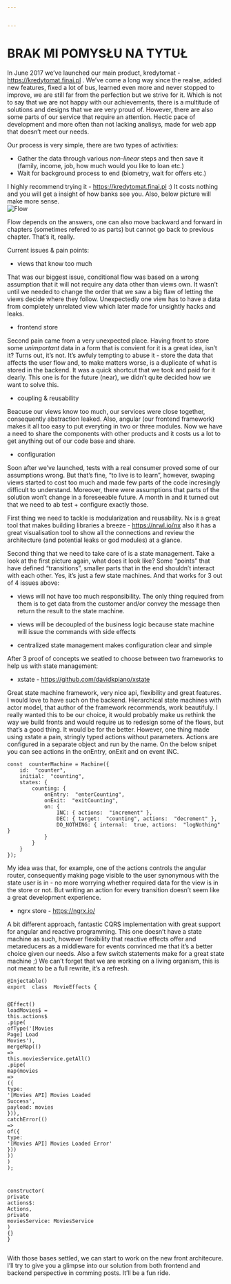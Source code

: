 ```yaml
---


---
```


<h1 id="brak-mi-pomysłu-na-tytuł">BRAK MI POMYSŁU NA TYTUŁ</h1>
<p>In June 2017 we’ve launched our main product, kredytomat - <a href="https://kredytomat.finai.pl">https://kredytomat.finai.pl</a> . We’ve come a long way since the realse, added new features, fixed a lot of bus, learned even more and never stopped to improve, we are still far from the perfection but we strive for it. Which is not to say that we are not happy with our achievements, there is a multitude of solutions and designs that we are very proud of. However, there are also some parts of our service that require an attention. Hectic pace of development and more often than not lacking analisys, made for web app that doesn’t meet our needs.</p>
<p>Our process is very simple, there are two types of activities:</p>
<ul>
<li>Gather the data through various <em>non-linear</em> steps and then save it (family, income, job, how much would you like to loan etc.)</li>
<li>Wait for background process to end (biometry, wait for offers etc.)</li>
</ul>
<p>I highly recommend trying it - <a href="https://kredytomat.finai.pl">https://kredytomat.finai.pl</a> :) It costs nothing and you will get a insight of how banks see you. Also, below picture will make more sense.<br>
<img src="https://lh3.googleusercontent.com/L9-35PHHUFa-V_eYPKFYH2ywrGsNnbx0b0Ts0xCtAzVu2y6m4pAObJ3scDeOE0LTeTWP7INgIya60g" alt="Flow" title="Flow"></p>
<p>Flow depends on the answers, one can also move backward and forward in chapters (sometimes refered to as parts) but cannot go back to previous chapter. That’s it, really.</p>
<p>Current issues &amp; pain points:</p>
<ul>
<li>views that know too much</li>
</ul>
<p>That was our biggest issue, conditional flow was based on a wrong assumption that it will not require any data other than views own. It wasn’t until we needed to change the order that we saw a big flaw of letting the views decide where they follow. Unexpectedly one view has to have a data from completely unrelated view which later made for unsightly hacks and leaks.</p>
<ul>
<li>frontend store</li>
</ul>
<p>Second pain came from a very unexpected place. Having front to store some <em>unimportant</em> data in a form that is convient for it is a great idea, isn’t it? Turns out, it’s not. It’s awfuly tempting to abuse it - store the data that affects the user flow and, to make matters worse, is a duplicate of what is stored in the backend. It was a quick shortcut that we took and paid for it dearly. This one is for the future (near), we didn’t quite decided how we want to solve this.</p>
<ul>
<li>coupling &amp; reusability</li>
</ul>
<p>Beacuse our views know too much, our services were close together, consequently abstraction leaked. Also, angular (our frontend framework) makes it all too easy to put everyting in two or three modules. Now we have a need to share the components with other products and it costs us a lot to get anything out of our code base and share.</p>
<ul>
<li>configuration</li>
</ul>
<p>Soon after we’ve launched, tests with a real consumer proved some of our assumptions wrong. But that’s fine, “to live is to learn”, however, swaping views started to cost too much and made few parts of the code incresingly difficult to understand. Moreover, there were assumptions that parts of the solution won’t change in a foreseeable future. A month in and it turned out that we need to ab test + configure exactly those.</p>
<p>First thing we need to tackle is modularization and reusability. Nx is a great tool that makes building libraries a breeze - <a href="https://nrwl.io/nx">https://nrwl.io/nx</a> also it has a great visualisation tool to show all the connections and review the architecture (and potential leaks or god modules) at a glance.</p>
<p>Second thing that we need to take care of is a state management. Take a look at the first picture again, what does it look like? Some “points” that have defined “transitions”, smaller parts that in the end shouldn’t interact with each other. Yes, it’s just a few state machines. And that works for 3 out of 4 issues above:</p>
<ul>
<li>
<p>views will not have too much responsibility. The only thing required from them is to get data from the customer and/or convey the message then return the result to the state machine.</p>
</li>
<li>
<p>views will be decoupled of the business logic because state machine will issue the commands with side effects</p>
</li>
<li>
<p>centralized state management makes configuration clear and simple</p>
</li>
</ul>
<p>After 3 proof of concepts we seatled to choose between two frameworks to help us with state management:</p>
<ul>
<li>xstate - <a href="https://github.com/davidkpiano/xstate">https://github.com/davidkpiano/xstate</a></li>
</ul>
<p>Great state machine framework, very nice api, flexibility and great features. I would love to have such on the backend. Hierarchical state machines with actor model, that author of the framework recommends, work beautifuly. I really wanted this to be our choice, it would probably make us rethink the way we build fronts and would require us to redesign some of the flows, but that’s a good thing. It would be for the better. However, one thing made using xstate a pain, stringly typed actions without parameters. Actions are configured in a separate object and run by the name. On the below snipet you can see actions in the onEntry, onExit and on event INC.</p>
<pre class=" language-javascript"><code class="prism  language-javascript"><span class="token keyword">const</span>  counterMachine <span class="token operator">=</span> <span class="token function">Machine</span><span class="token punctuation">(</span><span class="token punctuation">{</span>
	id<span class="token punctuation">:</span>  <span class="token string">"counter"</span><span class="token punctuation">,</span>
	initial<span class="token punctuation">:</span>  <span class="token string">"counting"</span><span class="token punctuation">,</span>
	states<span class="token punctuation">:</span> <span class="token punctuation">{</span>
		counting<span class="token punctuation">:</span> <span class="token punctuation">{</span>
			onEntry<span class="token punctuation">:</span>  <span class="token string">"enterCounting"</span><span class="token punctuation">,</span>
			onExit<span class="token punctuation">:</span>  <span class="token string">"exitCounting"</span><span class="token punctuation">,</span>
			on<span class="token punctuation">:</span> <span class="token punctuation">{</span>
				INC<span class="token punctuation">:</span> <span class="token punctuation">{</span> actions<span class="token punctuation">:</span>  <span class="token string">"increment"</span> <span class="token punctuation">}</span><span class="token punctuation">,</span>
				DEC<span class="token punctuation">:</span> <span class="token punctuation">{</span> target<span class="token punctuation">:</span>  <span class="token string">"counting"</span><span class="token punctuation">,</span> actions<span class="token punctuation">:</span>  <span class="token string">"decrement"</span> <span class="token punctuation">}</span><span class="token punctuation">,</span>
				DO_NOTHING<span class="token punctuation">:</span> <span class="token punctuation">{</span> internal<span class="token punctuation">:</span>  <span class="token boolean">true</span><span class="token punctuation">,</span> actions<span class="token punctuation">:</span>  <span class="token string">"logNothing"</span> <span class="token punctuation">}</span>
			<span class="token punctuation">}</span>
		<span class="token punctuation">}</span>
	<span class="token punctuation">}</span>
<span class="token punctuation">}</span><span class="token punctuation">)</span><span class="token punctuation">;</span>
</code></pre>
<p>My idea was that, for example, one of the actions controls the angular router, consequently making page visible to the user synonymous with the state user is in - no more worrying whether required data for the view is in the store or not. But writing an action for every transition doesn’t seem like a great development experience.</p>
<ul>
<li>ngrx store - <a href="https://ngrx.io/">https://ngrx.io/</a></li>
</ul>
<p>A bit different approach, fantastic CQRS implementation with great support for angular and reactive programming. This one doesn’t have a state machine as such, however flexibility that reactive effects offer and metareducers as a middleware for events convinced me that it’s a better choice given our needs. Also a few switch statements make for a great state machine ;) We can’t forget that we are working on a living organism, this is not meant to be a full rewrite, it’s a refresh.</p>
<pre class=" language-javascript"><code class="prism  language-javascript">@<span class="token function">Injectable</span><span class="token punctuation">(</span><span class="token punctuation">)</span>
<span class="token keyword">export</span>  <span class="token keyword">class</span>  <span class="token class-name">MovieEffects</span> <span class="token punctuation">{</span>

@<span class="token function">Effect</span><span class="token punctuation">(</span><span class="token punctuation">)</span>
loadMovies$ <span class="token operator">=</span> <span class="token keyword">this</span><span class="token punctuation">.</span>actions$
	<span class="token punctuation">.</span><span class="token function">pipe</span><span class="token punctuation">(</span>
		<span class="token function">ofType</span><span class="token punctuation">(</span><span class="token string">'[Movies Page] Load Movies'</span><span class="token punctuation">)</span><span class="token punctuation">,</span>
		<span class="token function">mergeMap</span><span class="token punctuation">(</span><span class="token punctuation">(</span><span class="token punctuation">)</span> <span class="token operator">=&gt;</span>  <span class="token keyword">this</span><span class="token punctuation">.</span>moviesService<span class="token punctuation">.</span><span class="token function">getAll</span><span class="token punctuation">(</span><span class="token punctuation">)</span>
			<span class="token punctuation">.</span><span class="token function">pipe</span><span class="token punctuation">(</span>
				<span class="token function">map</span><span class="token punctuation">(</span>movies  <span class="token operator">=&gt;</span> <span class="token punctuation">(</span><span class="token punctuation">{</span> type<span class="token punctuation">:</span>  <span class="token string">'[Movies API] Movies Loaded Success'</span><span class="token punctuation">,</span> payload<span class="token punctuation">:</span>  movies <span class="token punctuation">}</span><span class="token punctuation">)</span><span class="token punctuation">)</span><span class="token punctuation">,</span>
				<span class="token function">catchError</span><span class="token punctuation">(</span><span class="token punctuation">(</span><span class="token punctuation">)</span> <span class="token operator">=&gt;</span>  <span class="token keyword">of</span><span class="token punctuation">(</span><span class="token punctuation">{</span> type<span class="token punctuation">:</span>  <span class="token string">'[Movies API] Movies Loaded Error'</span> <span class="token punctuation">}</span><span class="token punctuation">)</span><span class="token punctuation">)</span>
			<span class="token punctuation">)</span><span class="token punctuation">)</span>
		<span class="token punctuation">)</span>
	<span class="token punctuation">)</span><span class="token punctuation">;</span>
  
<span class="token function">constructor</span><span class="token punctuation">(</span>
		<span class="token keyword">private</span>  actions$<span class="token punctuation">:</span> Actions<span class="token punctuation">,</span>
		<span class="token keyword">private</span>  moviesService<span class="token punctuation">:</span> MoviesService
	<span class="token punctuation">)</span> <span class="token punctuation">{</span><span class="token punctuation">}</span>
<span class="token punctuation">}</span>
</code></pre>
<p>With those bases settled, we can start to work on the new front architecure. I’ll try to give you a glimpse into our solution from both frontend and backend perspective in comming posts. It’ll be a fun ride.</p>

